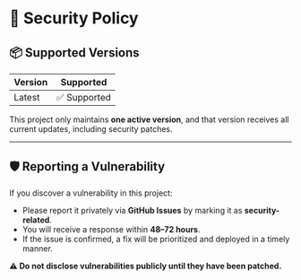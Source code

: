 # 🔐 Security Policy

## 📦 Supported Versions

| Version | Supported   |
| ------- | ----------- |
| Latest  | ✅ Supported |

This project only maintains **one active version**, and that version receives all current updates, including security patches.

---

## 🛡️ Reporting a Vulnerability

If you discover a vulnerability in this project:

- Please report it privately via **GitHub Issues** by marking it as **security-related**.
- You will receive a response within **48–72 hours**.
- If the issue is confirmed, a fix will be prioritized and deployed in a timely manner.

**⚠️ Do not disclose vulnerabilities publicly until they have been patched.**
